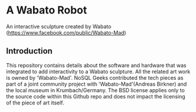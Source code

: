 # A Wabato Robot

An interactive sculpture created by Wabato (https://www.facebook.com/public/Wabato-Mad)

## Introduction

This repository contains details about the software and hardware that was integrated to add interactivity to a Wabato sculpture. All the related art work is owned by 'Wabato-Mad'. NoSQL Geeks contributed the tech pieces as part of a joint community project with 'Wabato-Mad'(Andreas Birkner) and the local museum in Krumbach/Germany. The BSD license applies only to the source code within this Github repo and does not impact the licensing of the piece of art itself.
